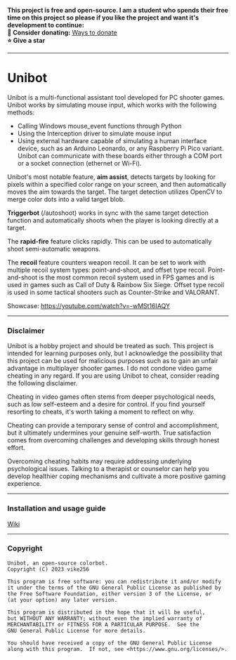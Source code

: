 **This project is free and open-source. I am a student who spends their free time on this project so please if you like the project and want it's development to continue:**  
**🎁 Consider donating:** [Ways to donate](https://github.com/vike256#donations)   
**⭐ Give a star**  

---

# Unibot

Unibot is a multi-functional assistant tool developed for PC shooter games. Unibot works by simulating mouse input, which works with the following methods:
- Calling Windows mouse_event functions through Python  
- Using the Interception driver to simulate mouse input  
- Using external hardware capable of simulating a human interface device, such as an Arduino Leonardo, or any Raspberry Pi Pico variant. Unibot can communicate with these boards either through a COM port or a socket connection (ethernet or Wi-Fi).  

Unibot's most notable feature, **aim assist**, detects targets by looking for pixels within a specified color range on your screen, and then automatically moves the aim towards the target. The target detection utilizes OpenCV to merge color dots into a valid target blob.  

**Triggerbot** (/autoshoot) works in sync with the same target detection function and automatically shoots when the player is looking directly at a target.  

The **rapid-fire** feature clicks rapidly. This can be used to automatically shoot semi-automatic weapons.  

The **recoil** feature counters weapon recoil. It can be set to work with multiple recoil system types: point-and-shoot, and offset type recoil. Point-and-shoot is the most common recoil system used in FPS games and is used in games such as Call of Duty & Rainbow Six Siege. Offset type recoil is used in some tactical shooters such as Counter-Strike and VALORANT.  
  
Showcase: https://youtube.com/watch?v=-wMSt16IAQY

---

### Disclaimer
  
Unibot is a hobby project and should be treated as such. This project is intended for learning purposes only, but I acknowledge the possibility that this project can be used for malicious purposes such as to gain an unfair advantage in multiplayer shooter games. I do not condone video game cheating in any regard. If you are using Unibot to cheat, consider reading the following disclaimer.  
  
Cheating in video games often stems from deeper psychological needs, such as low self-esteem and a desire for control. If you find yourself resorting to cheats, it's worth taking a moment to reflect on why.  

Cheating can provide a temporary sense of control and accomplishment, but it ultimately undermines your genuine self-worth. True satisfaction comes from overcoming challenges and developing skills through honest effort.  

Overcoming cheating habits may require addressing underlying psychological issues. Talking to a therapist or counselor can help you develop healthier coping mechanisms and cultivate a more positive gaming experience.  

---

### Installation and usage guide
[Wiki](https://github.com/vike256/Unibot/wiki/Guide)  

---

### Copyright
```
Unibot, an open-source colorbot.
Copyright (C) 2023 vike256

This program is free software: you can redistribute it and/or modify
it under the terms of the GNU General Public License as published by
the Free Software Foundation, either version 3 of the License, or
(at your option) any later version.

This program is distributed in the hope that it will be useful,
but WITHOUT ANY WARRANTY; without even the implied warranty of
MERCHANTABILITY or FITNESS FOR A PARTICULAR PURPOSE.  See the
GNU General Public License for more details.

You should have received a copy of the GNU General Public License
along with this program.  If not, see <https://www.gnu.org/licenses/>.
```
